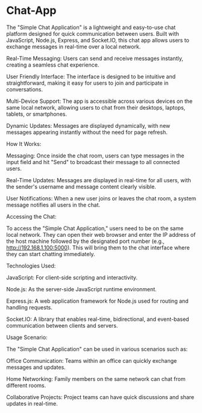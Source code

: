 # Chat-App
The "Simple Chat Application" is a lightweight and easy-to-use chat platform designed for quick communication between users. Built with JavaScript, Node.js, Express, and Socket.IO, this chat app allows users to exchange messages in real-time over a local network.

Real-Time Messaging: Users can send and receive messages instantly, creating a seamless chat experience.

User Friendly Interface: The interface is designed to be intuitive and straightforward, making it easy for users to join and participate in conversations.

Multi-Device Support: The app is accessible across various devices on the same local network, allowing users to chat from their desktops, laptops, tablets, or smartphones.

Dynamic Updates: Messages are displayed dynamically, with new messages appearing instantly without the need for page refresh.

How It Works:

Messaging: Once inside the chat room, users can type messages in the input field and hit "Send" to broadcast their message to all connected users.

Real-Time Updates: Messages are displayed in real-time for all users, with the sender's username and message content clearly visible.

User Notifications: When a new user joins or leaves the chat room, a system message notifies all users in the chat.

Accessing the Chat:

To access the "Simple Chat Application," users need to be on the same local network. They can open their web browser and enter the IP address of the host machine followed by the designated port number (e.g., http://192.168.1.100:5000). This will bring them to the chat interface where they can start chatting immediately.


Technologies Used:

JavaScript: For client-side scripting and interactivity.

Node.js: As the server-side JavaScript runtime environment.

Express.js: A web application framework for Node.js used for routing and handling requests.

Socket.IO: A library that enables real-time, bidirectional, and event-based communication between clients and servers.

Usage Scenario:

The "Simple Chat Application" can be used in various scenarios such as:

Office Communication: Teams within an office can quickly exchange messages and updates.

Home Networking: Family members on the same network can chat from different rooms.

Collaborative Projects: Project teams can have quick discussions and share updates in real-time.

